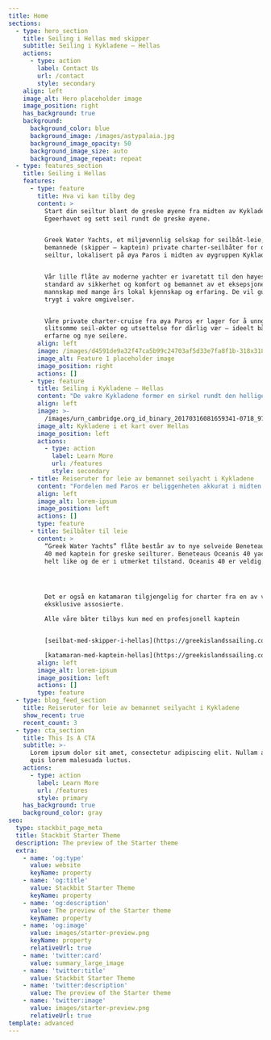 ```yaml
---
title: Home
sections:
  - type: hero_section
    title: Seiling i Hellas med skipper
    subtitle: Seiling i Kykladene – Hellas
    actions:
      - type: action
        label: Contact Us
        url: /contact
        style: secondary
    align: left
    image_alt: Hero placeholder image
    image_position: right
    has_background: true
    background:
      background_color: blue
      background_image: /images/astypalaia.jpg
      background_image_opacity: 50
      background_image_size: auto
      background_image_repeat: repeat
  - type: features_section
    title: Seiling i Hellas
    features:
      - type: feature
        title: Hva vi kan tilby deg
        content: >
          Start din seiltur blant de greske øyene fra midten av Kykladene i
          Egeerhavet og sett seil rundt de greske øyene.


          Greek Water Yachts, et miljøvennlig selskap for seilbåt-leie,
          bemannede (skipper – kaptein) private charter-seilbåter for din greske
          seiltur, lokalisert på øya Paros i midten av øygruppen Kykladene.


          Vår lille flåte av moderne yachter er ivaretatt til den høyeste
          standard av sikkerhet og komfort og bemannet av et eksepsjonelt
          mannskap med mange års lokal kjennskap og erfaring. De vil guide deg
          trygt i vakre omgivelser.


          Våre private charter-cruise fra øya Paros er lager for å unngå lange,
          slitsomme seil-økter og utsettelse for dårlig vær – ideelt både for
          erfarne og nye seilere.
        align: left
        image: /images/d4591de9a32f47ca5b99c24703af5d33e7fa8f1b-318x318.webp
        image_alt: Feature 1 placeholder image
        image_position: right
        actions: []
      - type: feature
        title: Seiling i Kykladene – Hellas
        content: "De vakre Kykladene former en sirkel rundt den hellige øya Delos hvor – ifølge gresk mytologi – Poseidon, havets gud, rasende på de kykladiske nymfene, forvandlet dem til øyer!\n\nØygruppen\_**Kykladene**\_er et perfekt valg for ditt private øy-cruise med leie av\_**bemannet seilbåt i Hellas**.\n\nHva dere kan forvente:\n\n*   mange øyer og steder å besøke\n\n*   korte seilinger blant øyene\n\n*   beskyttede vann\n\n*   unik natur og vakre landskap\n\n*   perfekt klima\n\n*   eventyrlig ferie på populære eller isolerte steder es\n\nDet er derfor Kykladene er et område du må utforske gjennom leie av bemannet seilbåt.\n\nDet er derfor Kykladene er synonymt med Gresk Sommerferie og en av de beste stedene i verden for private turer med seilbåt.\n\nDet er derfor leing av seilbåt med skipper fra Paros øy er det ideale startpunktet for din private seiltur blant de greske øyene.\n\nSeiltur med leie av bemannet seilbåt i Hellas – Beste måten å oppleve de greske øyene\n\nNaviger vår webside og les mer om din greske seiltur, og ikke glem hva privat seiling med leie av en liten seilbåt tilbyr:\n\n*   en 24/7 sjøutsikt\n\n*   svømming fra baksiden av yachten din i varmt, klart vann\n\n*   besøke og utforske en annerledes øy, havn eller bukt hver dag\n\n*   alltid et bord i vannkanten eller en fantastisk utsikt, ingen turistmengder eller køer\n\n*   tilbring kveldene i land og nyt de beste tavernaene, restaurantene og kafeene\n\n*   besøk vakre naturlige bukter bare tilgjengelige med yacht, for lunsj, svømming, snorkling & avslapping\n\n*   ingen faste reiseruter – du bestemmer tempoet, hvor du vil reise og når\n\n*   et morsom, romantisk eller avslappende avbrekk fra hverdagen\n\n*   koster ikke mer enn en ferie på et hotell fordi du sparer penger for overnatting, måltider og billetter.\n\n*   en miljøvennlig ferie\n"
        align: left
        image: >-
          /images/urn_cambridge.org_id_binary_20170316081659341-0718_9781316536063_fig4_2.png
        image_alt: Kykladene i et kart over Hellas
        image_position: left
        actions:
          - type: action
            label: Learn More
            url: /features
            style: secondary
      - title: Reiseruter for leie av bemannet seilyacht i Kykladene
        content: "Fordelen med Paros er beliggenheten akkurat i midten av Kykladene med så mange øyer rundt, et ideelt startpunkt for ditt private seilcruise blant de greske øyer.\n\n\n\nDette gir deg muligheten til å seile ut på sjøen hver dag, uansett hvor vinden blåser fra, noe som gjør din greske øyhopping til en drøm.\n\nDet er så mange valg og så mange ankringsplasser å stoppe på, selv i veldig tøffe forhold, derfor er ditt seilecruise blant de greske øyene trygt og hyggelig selv for mannskap med lite erfaring.\n\nLei en av våre yachter og følg din reiserute i Kykladene\n\n*   [Seiltur i Små-Kykladene](https://greekislandssailing.com/no/seiling-til-sma-kykladene/)\_(7 dager)\n\n*   [Privat seiltur til Santorini](https://greekislandssailing.com/no/seiltur-til-santorini/)\_(7 dager)\n"
        align: left
        image_alt: lorem-ipsum
        image_position: left
        actions: []
        type: feature
      - title: Seilbåter til leie
        content: >
          “Greek Water Yachts” flåte består av to nye selveide Beneteaus Oceanis
          40 med kaptein for greske seilturer. Beneteaus Oceanis 40 yachtene er
          helt like og de er i utmerket tilstand. Oceanis 40 er veldig vakker.




          Det er også en katamaran tilgjengelig for charter fra en av våre
          eksklusive assosierte.

          Alle våre båter tilbys kun med en profesjonell kaptein


          [seilbat-med-skipper-i-hellas](https://greekislandssailing.com/no/seilbat-med-skipper-i-hellas/)

          [katamaran-med-kaptein-hellas](https://greekislandssailing.com/no/katamaran-med-kaptein-hellas/)
        align: left
        image_alt: lorem-ipsum
        image_position: left
        actions: []
        type: feature
  - type: blog_feed_section
    title: Reiseruter for leie av bemannet seilyacht i Kykladene
    show_recent: true
    recent_count: 3
  - type: cta_section
    title: This Is A CTA
    subtitle: >-
      Lorem ipsum dolor sit amet, consectetur adipiscing elit. Nullam a metus
      quis lorem malesuada luctus.
    actions:
      - type: action
        label: Learn More
        url: /features
        style: primary
    has_background: true
    background_color: gray
seo:
  type: stackbit_page_meta
  title: Stackbit Starter Theme
  description: The preview of the Starter theme
  extra:
    - name: 'og:type'
      value: website
      keyName: property
    - name: 'og:title'
      value: Stackbit Starter Theme
      keyName: property
    - name: 'og:description'
      value: The preview of the Starter theme
      keyName: property
    - name: 'og:image'
      value: images/starter-preview.png
      keyName: property
      relativeUrl: true
    - name: 'twitter:card'
      value: summary_large_image
    - name: 'twitter:title'
      value: Stackbit Starter Theme
    - name: 'twitter:description'
      value: The preview of the Starter theme
    - name: 'twitter:image'
      value: images/starter-preview.png
      relativeUrl: true
template: advanced
---
```

